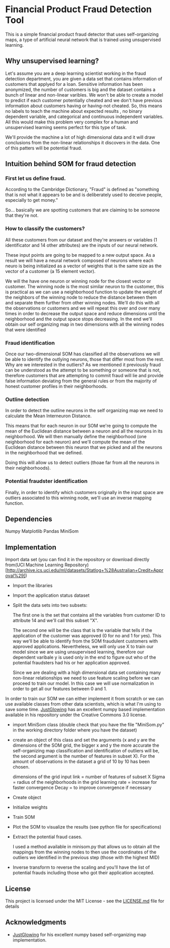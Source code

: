 # Financial Product Fraud Detection Tool
This is a simple financial product fraud detector that uses self-organizing maps, a type of artificial neural network that is trained using unsupervised learning.

## Why unsupervised learning?

Let's assume you are a deep learning scientist working in the fraud detection department, 
you are given a data set that contains information of customers that applyed for a loan. Sensitive information has been anonymized, the number of customers is big and the dataset contains a bunch of linear and non-linear varibles. We won't be able to create a model to predict if each customer potentially cheated and we don't have previous information about customers having or having-not cheated. So, this means no labels to teach the machine about expected results , no binary dependent variable, and  categorical and continuous independent variables. All this would make this problem very complex for a human and unsupervised learning seems perfect for this type of task.

We'll provide the machine a lot of high dimensional data and it will draw conclusions from the non-linear relationships it discovers in the data. One of this patters will be potential fraud. 



## Intuition behind SOM for fraud detection


### First let us define fraud. 

According to the Cambridge Dictionary, "Fraud" is defined as "something that is not what it appears to be and is deliberately used to deceive people, especially to get money."

So... basically we are spotting customers that are claiming to be someone that they're not.


### How to classify the customers?

 All these customers from our dataset and they're answers or variables (1 identificator and 14 other attributes) are the inputs of our neural network.

These input points are going to be mapped to a new output space. As a result we will have a neural network composed of neurons where each neuro is being initialized as a vector of weights that is the same size as the vector of a customer (a 15 element vector).

We will the have one neuron or winning node for the closest vector or customer. The winning node is the most similar neuron to the customer, this is practical as we can use a neighborhood function to update the weight of the neighbors of the winning node to reduce the distance between them and separate them further from other winning nodes. We'll do this with all the observations or customers and we will repeat this over and over many times in order to decrease the output space and reduce dimensions until the neighborhood and the output space stops decreasing. In the end we'll obtain 
our self organizing map in two dimensions with all the winning nodes that were identified

### Fraud identification

Once our two-dimensional SOM has classified all the observations we will be able to identify the outlying neurons, those that differ most from the rest. Why are we interested in the outliers? As we mentioned it previously fraud can be understood as the attempt to be something or someone that is not, therefore customers that are attempting to commit fraud will lie and provide false information deviating from the general rules or from the majority of honest customer profiles in their neighborhoods.

### Outline detection

In order to detect the outline neurons in the self organizing map we need to calculate the Mean Interneuron Distance.

This means that for each neuron in our SOM we're going to compute the mean of the Euclidean distance between a neuron and all the neurons in its neighborhood. We will then manually define the neighborhood (one neighborhood for each neuron) and we'll compute the mean of the Euclidean distance between this neuron that we picked and all the neurons in the neighborhood that we defined.

Doing this will allow us to detect outliers (thoae far from all the neurons in their neighborhoods).

### Potential fraudster identification

Finally, in order to identify which customers originally in the input space are outliers associated to this winning node, we'll use an inverse mapping function.


## Dependencies

Numpy
Matplotlib
Pandas
MiniSom


## Implementation 

Import data set (you can find it in the repository or download directly from(UCI Machine Learning Repository)[http://archive.ics.uci.edu/ml/datasets/Statlog+%28Australian+Credit+Approval%29])

* Import the libraries

* Import the application status dataset

* Split the data sets into two subsets:

    The first one is the set that contains all the variables from customer ID to attribute 14 and we'll call this subset "X".

    The second one will be the class that is the variable that tells if the application of the customer was approved (0 for no and 1 for yes). This way we'll be able to identify from the SOM fraudulent customers with approved applications. Nevertheless, we will only use X to train our model since we are using unsupervised learning, therefore our dependent varibale y is used only in the end to figure out who of the potential fraudsters had his or her application approved.

    Since we are dealing with a high dimensional data set containing many non-linear relationships we need to use feature scaling before we can proceed to train our model. In this case we will use normalization in order to get all our features between 0 and 1.

In order to train our SOM we can either implement it from scratch or we can use available classes from other data scientists, which is what I'm using to save some time. [JustGlowing](https://github.com/JustGlowing/minisom) has an excellent numpy based implementation available in his repository under the Creative Commons 3.0 license.

* import MiniSom class (double check that you have the file "MiniSom.py" in the working directory folder where you have the dataset)

* create an object of this class and set the arguments (x and y are the dimensions of the SOM grid, the bigger x and y the more accurate the self-organizing map classification and identification of outliers will be, the second argument is the number of features in subset X). For the amount of observations in the dataset a grid of 10 by 10 has been chosen.

    dimensions of the grid
    input link = number of features of subset X
    Sigma = radius of the neighborhoods in the grid
    learning rate = increase for faster convergence
    Decay = to improve convergence if necessary

* Create object

* Initialize weights

* Train SOM

* Plot the SOM to visualize the results (see python file for specifications)

* Extract the potential fraud cases.

    I used a method available in minisom.py that allows us to obtain all the mappings from the winning nodes to then use the coordinates of the outliers we identified in the previous step (those with the highest MID)


* Inverse transform to reverse the scaling and you'll have the list of potential frauds including those who got their application accepted.

## License

This project is licensed under the MIT License - see the [LICENSE.md](LICENSE.md) file for details

## Acknowledgments

* [JustGlowing](https://github.com/JustGlowing/minisom) for his excellent numpy based self-organizing map implementation.
